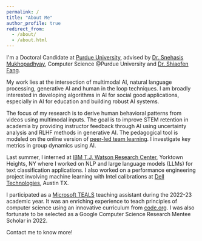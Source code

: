 ```yaml
---
permalink: /
title: "About Me"
author_profile: true
redirect_from: 
  - /about/
  - /about.html
---
```


I'm a Doctoral Candidate at [Purdue University](https://cs.purdue.edu/), advised by [Dr. Snehasis Mukhopadhyay](https://www.purdue.edu/newsroom/purduetoday/releases/2024/Q1/using-ai-models-to-predict-sinus-surgery-outcomes-earns-nih-grant-for-purdue-professor-in-indianapolis.html), Computer Science @Purdue University and [Dr. Shiaofen Fang](https://luddy.iupui.edu/contact/profile/shiaofen-fang). 

My work lies at the intersection of multimodal AI, natural language processing, generative AI and human in the loop techniques. I am broadly interested in developing algorithms in AI for social good applications, especially in AI for education and building robust AI systems. 

The focus of my research is to derive human behavioral patterns from videos using multimodal inputs. The goal is to improve STEM retention in academia by providing instructor feedback through AI using uncertainty analysis and RLHF methods in generative AI. The pedagogical tool is modeled on the online version of [peer-led team learning](https://en.wikipedia.org/wiki/Peer-led_team_learning). I investigate key metrics in group dynamics using AI. 

Last summer, I interned at [IBM T.J. Watson Research Center](https://research.ibm.com/labs/yorktown-heights), Yorktown Heights, NY where I worked on NLP and large language models (LLMs) for text classification applications. I also worked on a performance engineering project involving machine learning with Intel calibrations at [Dell Technologies](https://www.dell.com/en-us/lp/dt/industry), Austin TX. 

I participated as a [Microsoft TEALS](https://www.microsoft.com/en-us/teals) teaching assistant during the 2022-23 academic year. It was an enriching experience to teach principles of computer science using an innovative curriculum from [code.org](https://code.org/teach). I was also fortunate to be selected as a Google Computer Science Research Mentee Scholar in 2022. 

Contact me to know more!

